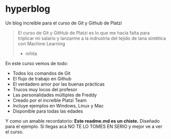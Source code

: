 # hyperblog 
Un blog increíble para el curso de Git y Github de Platzi
> El curso de Git y GitHub de Platzi es lo que me hacía falta para triplicar mi salario y lanzarme a la indrustria del tejido de lana sintética con Machine Learning
> - niñita 

En este curso vemos de todo:
* Todos los comandos de Git
* El flujo de trabajo en Github
* El verdadero amor por las buenas prácticas 
* Trucos muy locos del profesor 
* Las personalidades múltiples de Freddy
* Creado por el increíble Platzi Team 
* Incluye ejemplos en Windows, Linux y Mac 
* Disponible para todas las edades 

Y como un amable recordatorio: **Este readme.md es un chiste.** Diseñado para el ejemplo. Si llegas acá NO TE LO TOMES EN SERIO y mejor ve a ver el curso. 